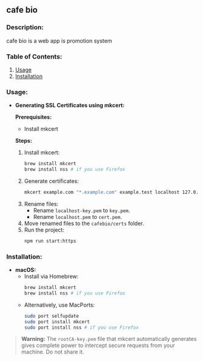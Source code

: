 ## cafe bio

### Description:
cafe bio is a web app is  promotion system 


### Table of Contents:
1. [Usage](#usage)
2. [Installation](#installation)


### Usage:
- **Generating SSL Certificates using mkcert:**

    **Prerequisites:** 
    - Install mkcert
    
    **Steps:**
    1. Install mkcert:
        ```bash
        brew install mkcert
        brew install nss # if you use Firefox
        ```
    2. Generate certificates:
        ```bash
        mkcert example.com "*.example.com" example.test localhost 127.0.0.1 ::1
        ```
    3. Rename files:
        - Rename `localhost-key.pem` to `key.pem`.
        - Rename `localhost.pem` to `cert.pem`.
    4. Move renamed files to the `cafebio/certs` folder.
    5. Run the project:
        ```bash
        npm run start:https
        ```

### Installation:

- **macOS:**
    - Install via Homebrew:
        ```bash
        brew install mkcert
        brew install nss # if you use Firefox
        ```
    - Alternatively, use MacPorts:
        ```bash
        sudo port selfupdate
        sudo port install mkcert
        sudo port install nss # if you use Firefox
        ```

> **Warning:** The `rootCA-key.pem` file that mkcert automatically generates gives complete power to intercept secure requests from your machine. Do not share it.



